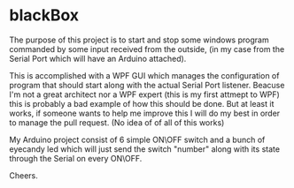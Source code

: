 # blackBox
The purpose of this project is to start and stop some windows program commanded by some input received from the outside, (in my case from the Serial Port which will have an Arduino attached).

This is accomplished with a WPF GUI which manages the configuration of program that should start along with the actual Serial Port listener. Beacuse I'm not a great architect nor a WPF expert (this is my first attmept to WPF) this is probably a bad example of how this should be done. 
But at least it works, if someone wants to help me improve this I will do my best in order to manage the pull request. (No idea of of all of this works)

My Arduino project consist of 6 simple ON\OFF switch and a bunch of eyecandy led which will just send the switch "number" along with its state through the Serial on every ON\OFF.  

Cheers. 